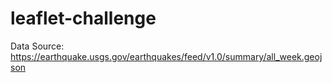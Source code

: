 # leaflet-challenge

Data Source:
https://earthquake.usgs.gov/earthquakes/feed/v1.0/summary/all_week.geojson